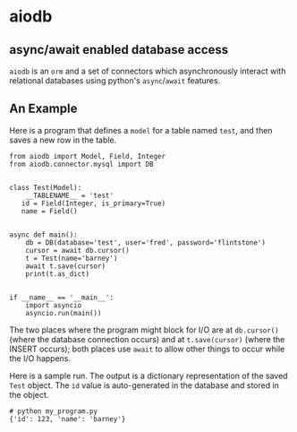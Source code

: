 # aiodb
## async/await enabled database access

`aiodb` is an `orm`
and a set of connectors which
asynchronously interact with relational databases
using python's `async`/`await` features.

## An Example

Here is a program that defines a `model` for a table named `test`, and then
saves a new row in the table.

```
from aiodb import Model, Field, Integer
from aiodb.connector.mysql import DB


class Test(Model):
    __TABLENAME__ = 'test'
   id = Field(Integer, is_primary=True)
   name = Field()


async def main():
    db = DB(database='test', user='fred', password='flintstone')
    cursor = await db.cursor()
    t = Test(name='barney')
    await t.save(cursor)
    print(t.as_dict)


if __name__ == '__main__':
    import asyncio
    asyncio.run(main())
```

The two places where the program might block for I/O
are at `db.cursor()` (where the database connection occurs)
and at `t.save(cursor)` (where the INSERT occurs);
both places use `await` to allow other things to occur while the I/O happens.

Here is a sample run. The output is a dictionary representation of the saved `Test` object.
The `id` value is auto-generated in the database and stored in the object.

```
# python my_program.py
{'id': 123, 'name': 'barney'}
```
